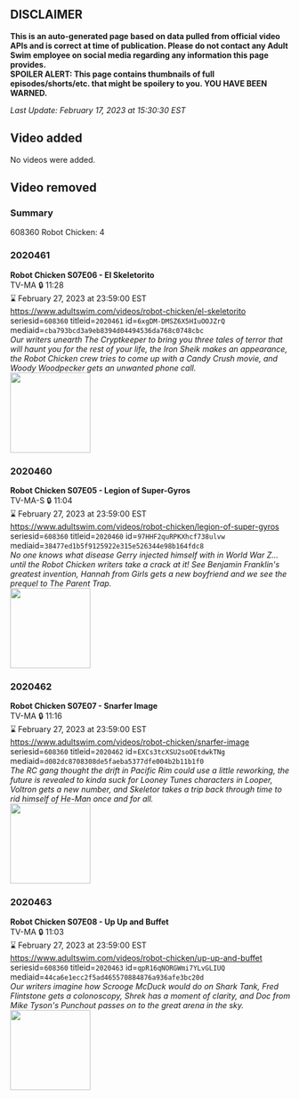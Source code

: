## DISCLAIMER
**This is an auto-generated page based on data pulled from official video APIs and is correct at time of publication. Please do not contact any Adult Swim employee on social media regarding any information this page provides.**  
**SPOILER ALERT: This page contains thumbnails of full episodes/shorts/etc. that might be spoilery to you. YOU HAVE BEEN WARNED.**  

_Last Update: February 17, 2023 at 15:30:30 EST_
## Video added
No videos were added.  
## Video removed
### Summary
608360 Robot Chicken: 4  
### 2020461
**Robot Chicken S07E06 - El Skeletorito**  
TV-MA 🔒 11:28  
⌛ February 27, 2023 at 23:59:00 EST  
https://www.adultswim.com/videos/robot-chicken/el-skeletorito  
seriesid=`608360` titleid=`2020461` id=`6xgDM-DMSZ6X5HIuOOJZrQ` mediaid=`cba793bcd3a9eb8394d04494536da768c0748cbc`  
_Our writers unearth The Cryptkeeper to bring you three tales of terror that will haunt you for the rest of your life, the Iron Sheik makes an appearance, the Robot Chicken crew tries to come up with a Candy Crush movie, and Woody Woodpecker gets an unwanted phone call._  
<a href="https://media.cdn.adultswim.com/uploads/20200406/thumbnails/2_2046122437-robotchicken_126-707_dup-20140513.jpg"><img src="https://media.cdn.adultswim.com/uploads/20200406/thumbnails/2_2046122437-robotchicken_126-707_dup-20140513.jpg" height="144px" /></a>
### 2020460
**Robot Chicken S07E05 - Legion of Super-Gyros**  
TV-MA-S 🔒 11:04  
⌛ February 27, 2023 at 23:59:00 EST  
https://www.adultswim.com/videos/robot-chicken/legion-of-super-gyros  
seriesid=`608360` titleid=`2020460` id=`97HHF2quRPKXhcf738ulvw` mediaid=`38477ed1b5f9125922e315e526344e98b164fdc8`  
_No one knows what disease Gerry injected himself with in World War Z... until the Robot Chicken writers take a crack at it! See Benjamin Franklin's greatest invention, Hannah from Girls gets a new boyfriend and we see the prequel to The Parent Trap._  
<a href="https://media.cdn.adultswim.com/uploads/20200406/thumbnails/2_2046122173-robotchicken_125_706_dup-20140505.jpg"><img src="https://media.cdn.adultswim.com/uploads/20200406/thumbnails/2_2046122173-robotchicken_125_706_dup-20140505.jpg" height="144px" /></a>
### 2020462
**Robot Chicken S07E07 - Snarfer Image**  
TV-MA 🔒 11:16  
⌛ February 27, 2023 at 23:59:00 EST  
https://www.adultswim.com/videos/robot-chicken/snarfer-image  
seriesid=`608360` titleid=`2020462` id=`EXCs3tcXSU2soOEtdwkTNg` mediaid=`d082dc8708308de5faeba5377dfe004b2b11b1f0`  
_The RC gang thought the drift in Pacific Rim could use a little reworking, the future is revealed to kinda suck for Looney Tunes characters in Looper, Voltron gets a new number, and Skeletor takes a trip back through time to rid himself of He-Man once and for all._  
<a href="https://media.cdn.adultswim.com/uploads/20200406/thumbnails/2_2046123142-robotchicken_127-708_dup-20140508.jpg"><img src="https://media.cdn.adultswim.com/uploads/20200406/thumbnails/2_2046123142-robotchicken_127-708_dup-20140508.jpg" height="144px" /></a>
### 2020463
**Robot Chicken S07E08 - Up Up and Buffet**  
TV-MA 🔒 11:03  
⌛ February 27, 2023 at 23:59:00 EST  
https://www.adultswim.com/videos/robot-chicken/up-up-and-buffet  
seriesid=`608360` titleid=`2020463` id=`qpR16qNORGWmi7YLvGLIUQ` mediaid=`44ca6e1ecc2f5ad465570884876a936afe3bc20d`  
_Our writers imagine how Scrooge McDuck would do on Shark Tank, Fred Flintstone gets a colonoscopy, Shrek has a moment of clarity, and Doc from Mike Tyson's Punchout passes on to the great arena in the sky._  
<a href="https://media.cdn.adultswim.com/uploads/20200406/thumbnails/2_2046123491-robotchicken_128_dup-20140528.jpg"><img src="https://media.cdn.adultswim.com/uploads/20200406/thumbnails/2_2046123491-robotchicken_128_dup-20140528.jpg" height="144px" /></a>
